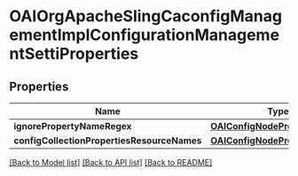 # OAIOrgApacheSlingCaconfigManagementImplConfigurationManagementSettiProperties

## Properties
Name | Type | Description | Notes
------------ | ------------- | ------------- | -------------
**ignorePropertyNameRegex** | [**OAIConfigNodePropertyArray***](OAIConfigNodePropertyArray.md) |  | [optional] 
**configCollectionPropertiesResourceNames** | [**OAIConfigNodePropertyArray***](OAIConfigNodePropertyArray.md) |  | [optional] 

[[Back to Model list]](../README.md#documentation-for-models) [[Back to API list]](../README.md#documentation-for-api-endpoints) [[Back to README]](../README.md)


